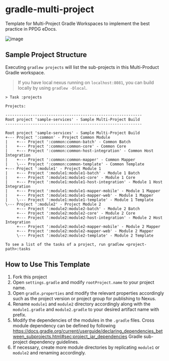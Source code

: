 # gradle-multi-project
Template for Multi-Project Gradle Workspaces to implement the best practice in PPDG eDocs.

![image](https://github.com/user-attachments/assets/cc7bde8f-7027-498b-890e-0fb03dc71e7e)

## Sample Project Structure

Executing `gradlew projects` will list the sub-projects in this Multi-Product Gradle workspace.

> If you have local nexus running on `localhost:8081`, you can build locally by using `gradlew -Dlocal`.

```
> Task :projects

Projects:

------------------------------------------------------------
Root project 'sample-services' - Sample Multi-Project Build
------------------------------------------------------------

Root project 'sample-services' - Sample Multi-Project Build
+--- Project ':common' - Project Common Module
|    +--- Project ':common:common-batch' - Common Batch
|    +--- Project ':common:common-core' - Common Core
|    +--- Project ':common:common-host-integration' - Common Host Integration
|    +--- Project ':common:common-mapper' - Common Mapper
|    \--- Project ':common:common-template' - Common Template
+--- Project ':module1' - Project Module 1
|    +--- Project ':module1:module1-batch' - Module 1 Batch
|    +--- Project ':module1:module1-core' - Module 1 Core
|    +--- Project ':module1:module1-host-integration' - Module 1 Host Integration
|    +--- Project ':module1:module1-mapper-mobile' - Module 1 Mapper
|    +--- Project ':module1:module1-mapper-web' - Module 1 Mapper
|    \--- Project ':module1:module1-template' - Module 1 Template
\--- Project ':module2' - Project Module 2
     +--- Project ':module2:module2-batch' - Module 2 Batch
     +--- Project ':module2:module2-core' - Module 2 Core
     +--- Project ':module2:module2-host-integration' - Module 2 Host Integration
     +--- Project ':module2:module2-mapper-mobile' - Module 2 Mapper
     +--- Project ':module2:module2-mapper-web' - Module 2 Mapper
     \--- Project ':module2:module2-template' - Module 2 Template

To see a list of the tasks of a project, run gradlew <project-path>:tasks
```

## How to Use This Template

1. Fork this project
1. Open `settings.gradle` and modify `rootProject.name` to your project name.
1. Open `gradle.properties` and modify the relevant properties accordingly such as the project version or project group for publishing to Nexus.
1. Rename `module1` and `module2` directory accordingly along with the `module1.gradle` and `module2.gradle` to your desired artifact name with prefix.
1. Modify the dependencies of the modules in the `.gradle` files. Cross module dependency can be defined by following https://docs.gradle.org/current/userguide/declaring_dependencies_between_subprojects.html#sec:project_jar_dependencies Gradle sub-project dependency guidelines.
1. If necessary, create more module directories by replicating `module1` or `module2` and renaming accordingly.


